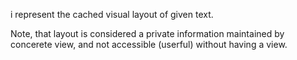 i represent the cached visual layout of given text.

Note, that layout is considered a private information maintained by concerete view, and not accessible (userful) without having a view.

